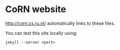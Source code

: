 # CoRN website
http://corn.cs.ru.nl/ automatically links to these files.

You can test this site locally using:

    jekyll --server <port>

